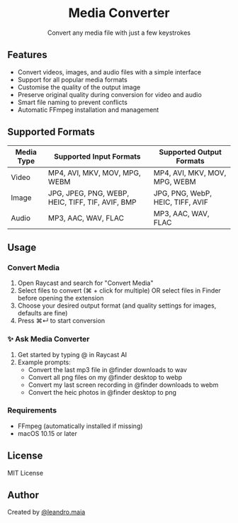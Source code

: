 <div align="center">
  <h1>Media Converter</h1>
  <p>Convert any media file with just a few keystrokes</p>
</div>

## Features

- Convert videos, images, and audio files with a simple interface
- Support for all popular media formats
- Customise the quality of the output image
- Preserve original quality during conversion for video and audio
- Smart file naming to prevent conflicts
- Automatic FFmpeg installation and management

## Supported Formats

| Media Type | Supported Input Formats                          | Supported Output Formats         |
| ---------- | ------------------------------------------------ | -------------------------------- |
| Video      | MP4, AVI, MKV, MOV, MPG, WEBM                    | MP4, AVI, MKV, MOV, MPG, WEBM    |
| Image      | JPG, JPEG, PNG, WEBP, HEIC, TIFF, TIF, AVIF, BMP | JPG, PNG, WebP, HEIC, TIFF, AVIF |
| Audio      | MP3, AAC, WAV, FLAC                              | MP3, AAC, WAV, FLAC              |

## Usage

### Convert Media

1. Open Raycast and search for "Convert Media"
2. Select files to convert (⌘ + click for multiple) OR select files in Finder before opening the extension
3. Choose your desired output format (and quality settings for images, defaults are fine)
4. Press &#8984;↵ to start conversion

### ✨ Ask Media Converter

1. Get started by typing @ in Raycast AI
2. Example prompts:
   - Convert the last mp3 file in @finder downloads to wav
   - Convert all png files on my @finder desktop to webp
   - Convert my last screen recording in @finder downloads to webm
   - Convert the heic photos in @finder desktop to png

### Requirements

- FFmpeg (automatically installed if missing)
- macOS 10.15 or later

## License

MIT License

## Author

Created by [@leandro.maia](https://raycast.com/leandro.maia)
